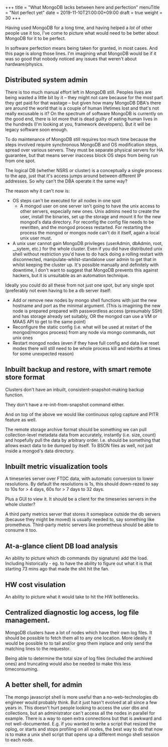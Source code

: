 +++
title = "What MongoDB lacks between here and perfection"
menuTitle = "Not perfect yet"
date = 2019-11-10T21:00:00+09:00
draft = true
weight = 30
+++

Having used MongoDB for a long time, and having helped a _lot_ of other people use it too, I've come to picture what would need to be better about MongoDB for it to be perfect.

In software perfection means being taken for granted, in most cases. And this page is along those lines. I'm imagining what MongoDB would be if it was so good that nobody noticed any issues that weren't about hardware/physics.

## Distributed system admin

There is too much manual effort left in MongoDB still. Peoples lives are being wasted a little bit by it &ndash; they might not care because for the most part they get paid for that wastage &ndash; but given how many MongoDB DBA's there are around the world that is a couple of human lifetimes lost and that's not really excusable is it? On the spectrum of software MongoDB is currently on the good end, there is lot more that is dead guilty of eating human lives in the hundreds (I'm looking at you, framework developers). But it will be legacy software soon enough.

To do maintenance of MongoDB still requires too much time because the steps involved require synchronous MongoDB and OS modification steps, spread over various servers. They must be separate physical servers for HA guarantee, but that means server inaccess block OS steps from being run from one spot.

The logical DB (whether NSRS or cluster) is a conceptually a single process to the app, just that it's access jumps around between different IP addresses. So why can't the DBA operate it the same way?

The reason why it can't now is:

- OS steps can't be executed for all nodes in one spot
  - A mongod user on one server isn't going to have the unix access to other servers, especially new ones. Unix admins need to create the user, install the binaries, set up the storage and mount it for the new mongod's data directory. For reconfig the config file needs to be rewritten, and the mongod process restarted. For restarting the process the mongod or mongos node can't do it itself, again a local unix user must.
- A unix user cannot gain MongoDB privileges (userAdmin, dbAdmin, root, \_\_sytem, etc.) for the whole cluster. Even if you did have distributed unix shell without restriction you'd have to do hack doing a rolling restart with disconnected, manipulate-whilst-standalone user admin to get that in whilst keeping the cluster up. It's possible manually and definitely with downtime, I don't want to suggest that MongoDB prevents this against hackers, but it is unsuitable as an automation technique.

Ideally you could do all these from not just one spot, but any single spot (preferably not even having to be a db server itself:

- Add or remove new nodes by mongo shell functions with just the new hostname and port as the minimal argument. (This is imagining the new node is prepared prepared with passwordless access (presumably SSH) and has storage already set suitably, OR the mongod can use a VM or MAAS API to get to the same point)
- Reconfigure the static config (i.e. what will be used at restart of the mongod/mongos process) from any node via mongo commands, not unix ones
- Restart mongod nodes (even if they have full config and data live reset modes there will still need to be whole process kill and rebirths at times for some unexpected reason) 

## Inbuilt backup and restore, with smart remote store format

Clusters don't have an inbuilt, consistent-snapshot-making backup function.

They don't have a re-init-from-snapshot command either.

And on top of the above we would like continuous oplog capture and PITR feature as well.

The remote storage archive format should be something we can pull collection-level metadata data from accurately, instantly (i.e. size, count) and hopefully pull the data by arbitrary order. I.e. should be something that allows exact data to be dumped by itself. To BSON files as well, not just inside a mongod's data directory.

## Inbuilt metric visualization tools

A timeseries server over FTDC data, with automatic conversion to lower resolutions. By default the resolutions is 1s, this should down-rezed to say to 10s for > 4 days, 60s for > 7 days to 32 days.

Plus a GUI to view it. It should be a client for the timeseries servers in the whole cluster?

A third party metrics server that stores it someplace outside the db servers (because they might be moved) is usually needed to, say something like prometheus. Third-party metric servers like prometheus should be able to consume it too.

## At-a-glance client DB load analysis

An ability to picture which db commands (by signature) add the load. Including historically - eg. to have the ability to figure out what it is that starting 73 mins ago that made the shit hit the fan.

## HW cost visulation

An ability to picture what it would take to hit the HW bottlenecks.

## Centralized diagnostic log access, log file management.

MongoDB clusters have a lot of nodes which have their own log files. It should be possible to fetch them all to any one location. More ideally it would be possible to to tail and/or grep them inplace and only send the matching lines to the requestor.

Being able to determine the total size of log files (included the archived ones) and truncating would also be needed to make this less timeconsuming.

## A better shell, for admin

The mongo javascript shell is more useful than a no-web-technologies db engineer would probably think. But it just hasn't evolved at all since a few years in. This doesn't hurt people looking to access the user dbs and collections, but an administrator can't access all the nodes in parallel for example. There is a way to open extra connections but that is awkward and not well-documented. E.g. if you wanted to write a script that resized the oplog, or starts and stops profiling on all nodes, the best way to do that now is to make a unix shell script that opens up a different mongo shell session to each node.
